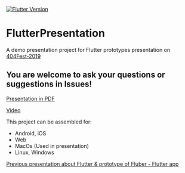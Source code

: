 [![Flutter Version](https://img.shields.io/badge/Flutter-3.0.5-9cf)](https://flutter.dev/)

# FlutterPresentation
A demo presentation project for Flutter prototypes presentation on [404Fest-2019](https://2019.404fest.ru/program/reports/mobile-applications/)

## You are welcome to ask your questions or suggestions in Issues!
[Presentation in PDF](https://yadi.sk/i/adGA8iq55ptVZw)

[Video](https://youtu.be/zG8OxjCKCe0)

This project can be assembled for:
- Android, iOS
- Web
- MacOs (Used in presentation)
- Linux, Windows

[Previous presentation about Flutter & prototype of Fluber - Flutter app](https://github.com/AndreySBer/flutter_app_example)

